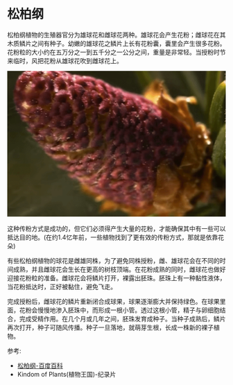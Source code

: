 # 松柏纲

松柏纲植物的生殖器官分为雄球花和雌球花两种。雄球花会产生花粉；雌球花在其木质鳞片之间有种子。幼嫩的雄球花之鳞片上长有花粉囊，囊里会产生很多花粉。花粉粒的大小约在五万分之一到五千分之一公分之间，重量是非常轻。当授粉时节来临时，风把花粉从雄球花吹到雌球花上。

![](01.gif)

这种传粉方式是成功的，但它们必须得产生大量的花粉，才能确保其中有一些可以抵达目的地。(在约1.4忆年前，一些植物找到了更有效的传粉方式，那就是依靠花朵)

有些松柏纲植物的球花是雌雄同株，为了避免同株授粉，雌、雄球花会在不同的时间成熟，并且雌球花会生长在更高的树枝顶端。在花粉成熟的同时，雌球花也做好迎接花粉粒的准备。雌球花会将鳞片打开，裸露出胚珠。胚珠上有一种黏性液体，当花粉抵达时，正好被黏住，避免飞走。

完成授粉后，雌球花的鳞片重新闭合成球果，球果逐渐膨大并保持绿色。在球果里面，花粉会慢慢地渗入胚珠中，而形成一根小管。透过这根小管，精子与卵细胞结合，完成受精作用。在几个月或几年之间，胚珠发育成种子。当种子成熟后，鳞片再次打开，种子可随风传播。种子一旦落地，就萌芽生根，长成一株新的裸子植物。

参考:
- [松柏纲-百度百科](https://baike.baidu.com/item/%E6%9D%BE%E6%9F%8F%E7%BA%B2/6762507?fromModule=lemma_inlink)
- Kindom of Plants(植物王国)-纪录片
